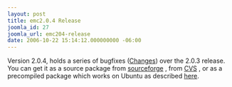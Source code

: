 ```yaml
---
layout: post
title: emc2.0.4 Release
joomla_id: 27
joomla_url: emc204-release
date: 2006-10-22 15:14:12.000000000 -06:00
---
```

Version 2.0.4, holds a series of bugfixes (<a href="http://sourceforge.net/project/shownotes.php?release_id=457713&amp;group_id=6744">Changes</a>) over the 2.0.3 release. <br />You can get it as a source package from <a target="_blank" href="http://prdownloads.sourceforge.net/emc/emc2_2.0.4.tar.gz?download">sourceforge</a> , from <a target="_blank" href="http://wiki.linuxcnc.org/cgi-bin/emcinfo.pl?Installing_EMC2">CVS</a> , or as a precompiled package which works on Ubuntu as described <a href="index.php?option=com_content&amp;task=view&amp;id=2&amp;Itemid=4">here</a>.
